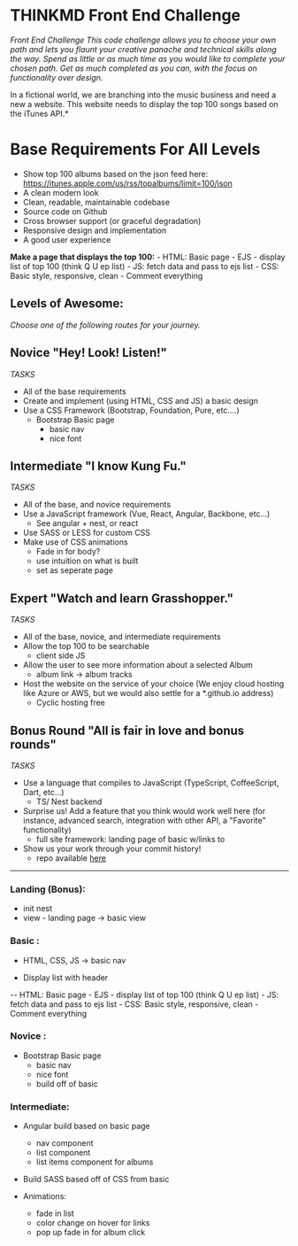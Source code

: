 # **THINKMD Front End Challenge**
*Front End Challenge This code challenge allows you to choose your own path and lets you flaunt your creative panache and technical skills along the way. Spend as little or as much time as you would like to complete your chosen path. Get as much completed as you can, with the focus on functionality over design.*

In a fictional world, we are branching into the music business and need a new a website. This website needs to display the top 100 songs based on the iTunes API.*

# **Base Requirements For All Levels**
- Show top 100 albums based on the json feed here: https://itunes.apple.com/us/rss/topalbums/limit=100/json 
- A clean modern look 
- Clean, readable, maintainable codebase 
- Source code on Github 
- Cross browser support (or graceful degradation) 
- Responsive design and implementation 
- A good user experience 

**Make a page that displays the top 100:**
    - HTML: Basic page - EJS - display list of top 100 (think Q U ep list)
    - JS: fetch data and pass to ejs list
    - CSS: Basic style, responsive, clean 
    - Comment everything

## Levels of Awesome:


*Choose one of the following routes for your journey.*

## **Novice "Hey! Look! Listen!"**
*TASKS*

- All of the base requirements 
- Create and implement (using HTML, CSS and JS) a basic design 
- Use a CSS Framework (Bootstrap, Foundation, Pure, etc.…)
    - Bootstrap Basic page
        - basic nav
        - nice font

## **Intermediate "I know Kung Fu."**
*TASKS*

- All of the base, and novice requirements 
- Use a JavaScript framework (Vue, React, Angular, Backbone, etc...) 
    - See angular + nest, or react
- Use SASS or LESS for custom CSS 
- Make use of CSS animations
    - Fade in for body? 
    - use intuition on what is built
    - set as seperate page

## **Expert "Watch and learn Grasshopper."**
*TASKS*

- All of the base, novice, and intermediate requirements 
- Allow the top 100 to be searchable 
    - client side JS 
- Allow the user to see more information about a selected Album 
    - album link -> album tracks 
- Host the website on the service of your choice (We enjoy cloud hosting like Azure or AWS, but we would also settle for a *.github.io address)
    - Cyclic hosting free

## **Bonus Round "All is fair in love and bonus rounds"**
*TASKS*

- Use a language that compiles to JavaScript (TypeScript, CoffeeScript, Dart, etc...) 
    - TS/ Nest backend
- Surprise us! Add a feature that you think would work well here (for instance, advanced search, integration with other API, a "Favorite" functionality) 
    - full site framework: landing page of basic w/links to 
- Show us your work through your commit history!
    - repo available [here](https://github.com/bumpylumps/top-100-thinkMD)



---
### Landing (Bonus): 
- init nest
- view - landing page -> basic view


### Basic : 
- HTML, CSS, JS ->  basic nav

- Display list with header

 -- HTML: Basic page - EJS - display list of top 100 (think Q U ep list)
    - JS: fetch data and pass to ejs list
    - CSS: Basic style, responsive, clean 
    - Comment everything

### Novice :
-  Bootstrap Basic page
    - basic nav
    - nice font
    - build off of basic 

### Intermediate: 
- Angular build based on basic page
    -  nav component
    -  list component
    -  list items component for albums

- Build SASS based off of CSS from basic
- Animations: 
    - fade in list
    - color change on hover for links
    - pop up fade in for album click
